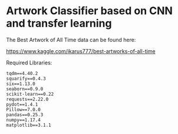 # Artwork Classifier based on CNN and transfer learning

The Best Artwork of All Time data can be found here:

https://www.kaggle.com/ikarus777/best-artworks-of-all-time

Required Libraries:

```
tqdm==4.40.2
squarify==0.4.3
six==1.13.0
seaborn==0.9.0
scikit-learn==0.22
requests==2.22.0
pydot==1.4.1
Pillow==7.0.0
pandas==0.25.3
numpy==1.17.4
matplotlib==3.1.1
```

